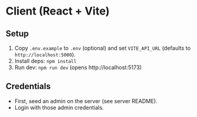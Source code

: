 # Client (React + Vite)

## Setup
1. Copy `.env.example` to `.env` (optional) and set `VITE_API_URL` (defaults to `http://localhost:5000`).
2. Install deps: `npm install`
3. Run dev: `npm run dev` (opens http://localhost:5173)

## Credentials
- First, seed an admin on the server (see server README).
- Login with those admin credentials.
